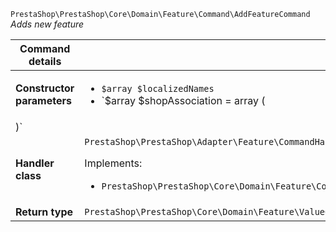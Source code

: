 `PrestaShop\PrestaShop\Core\Domain\Feature\Command\AddFeatureCommand`
_Adds new feature_

| Command details            |    |
| -------------------------- | -- |
| **Constructor parameters** | <ul> <li>`$array $localizedNames`</li>  <li>`$array $shopAssociation = array (
)`</li> </ul> |
| **Handler class**          | `PrestaShop\PrestaShop\Adapter\Feature\CommandHandler\AddFeatureHandler`  <p> Implements: </p> <ul>  <li>`PrestaShop\PrestaShop\Core\Domain\Feature\CommandHandler\AddFeatureHandlerInterface`</li>  |
| **Return type** |  `PrestaShop\PrestaShop\Core\Domain\Feature\ValueObject\FeatureId`  |
